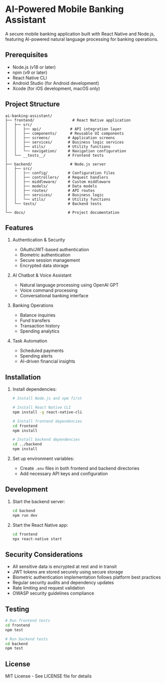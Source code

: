 # AI-Powered Mobile Banking Assistant

A secure mobile banking application built with React Native and Node.js, featuring AI-powered natural language processing for banking operations.

## Prerequisites

- Node.js (v18 or later)
- npm (v9 or later)
- React Native CLI
- Android Studio (for Android development)
- Xcode (for iOS development, macOS only)

## Project Structure

```
ai-banking-assistant/
├── frontend/                 # React Native application
│   ├── src/
│   │   ├── api/             # API integration layer
│   │   ├── components/      # Reusable UI components
│   │   ├── screens/        # Application screens
│   │   ├── services/       # Business logic services
│   │   ├── utils/          # Utility functions
│   │   └── navigation/     # Navigation configuration
│   └── __tests__/          # Frontend tests
│
├── backend/                 # Node.js server
│   ├── src/
│   │   ├── config/         # Configuration files
│   │   ├── controllers/    # Request handlers
│   │   ├── middleware/     # Custom middleware
│   │   ├── models/         # Data models
│   │   ├── routes/         # API routes
│   │   ├── services/       # Business logic
│   │   └── utils/          # Utility functions
│   └── tests/              # Backend tests
│
└── docs/                   # Project documentation
```

## Features

1. Authentication & Security
   - OAuth/JWT-based authentication
   - Biometric authentication
   - Secure session management
   - Encrypted data storage

2. AI Chatbot & Voice Assistant
   - Natural language processing using OpenAI GPT
   - Voice command processing
   - Conversational banking interface

3. Banking Operations
   - Balance inquiries
   - Fund transfers
   - Transaction history
   - Spending analytics

4. Task Automation
   - Scheduled payments
   - Spending alerts
   - AI-driven financial insights

## Installation

1. Install dependencies:
   ```bash
   # Install Node.js and npm first
   
   # Install React Native CLI
   npm install -g react-native-cli
   
   # Install frontend dependencies
   cd frontend
   npm install
   
   # Install backend dependencies
   cd ../backend
   npm install
   ```

2. Set up environment variables:
   - Create `.env` files in both frontend and backend directories
   - Add necessary API keys and configuration

## Development

1. Start the backend server:
   ```bash
   cd backend
   npm run dev
   ```

2. Start the React Native app:
   ```bash
   cd frontend
   npx react-native start
   ```

## Security Considerations

- All sensitive data is encrypted at rest and in transit
- JWT tokens are stored securely using secure storage
- Biometric authentication implementation follows platform best practices
- Regular security audits and dependency updates
- Rate limiting and request validation
- OWASP security guidelines compliance

## Testing

```bash
# Run frontend tests
cd frontend
npm test

# Run backend tests
cd backend
npm test
```

## License

MIT License - See LICENSE file for details
